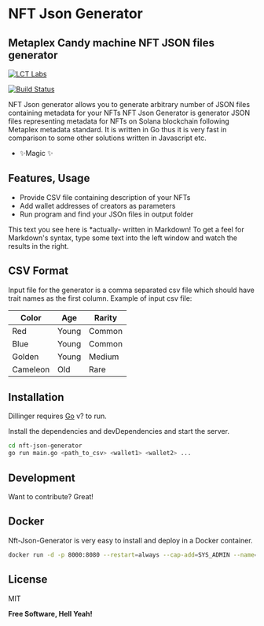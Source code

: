 # NFT Json Generator
## Metaplex Candy machine NFT JSON files generator

[![LCT Labs](https://lct-labs-public.s3.amazonaws.com/logo.png)](https://lctlabs.io)

[![Build Status](https://travis-ci.org/joemccann/dillinger.svg?branch=master)](https://travis-ci.org/joemccann/dillinger)

NFT Json generator allows you to generate arbitrary number of JSON files containing metadata for your NFTs
NFT Json Generator is generator JSON files representing metadata for NFTs on Solana blockchain following Metaplex metadata standard.
It is written in Go thus it is very fast in comparison to some other solutions written in Javascript etc.

- ✨Magic ✨
## Features, Usage

- Provide CSV file containing description of your NFTs
- Add wallet addresses of creators as parameters
- Run program and find your JSOn files in output folder

This text you see here is *actually- written in Markdown! To get a feel
for Markdown's syntax, type some text into the left window and
watch the results in the right.

## CSV Format

Input file for the generator is a comma separated csv file which should have trait names as the first column. Example of input csv file:

| Color | Age | Rarity |
| ------ | ------ | ------ |
| Red | Young | Common |
| Blue | Young | Common |
| Golden | Young | Medium |
| Cameleon | Old | Rare |


## Installation

Dillinger requires [Go](https://golang.org/) v? to run.

Install the dependencies and devDependencies and start the server.

```sh
cd nft-json-generator
go run main.go <path_to_csv> <wallet1> <wallet2> ...
```

## Development

Want to contribute? Great!


## Docker

Nft-Json-Generator is very easy to install and deploy in a Docker container.

```sh
docker run -d -p 8000:8080 --restart=always --cap-add=SYS_ADMIN --name=dillinger <youruser>/dillinger:${package.json.version}
```




## License

MIT

**Free Software, Hell Yeah!**

[//]: # (These are reference links used in the body of this note and get stripped out when the markdown processor does its job. There is no need to format nicely because it shouldn't be seen. Thanks SO - http://stackoverflow.com/questions/4823468/store-comments-in-markdown-syntax)

   [dill]: <https://github.com/joemccann/dillinger>
   [git-repo-url]: <https://github.com/joemccann/dillinger.git>
   [john gruber]: <http://daringfireball.net>
   [df1]: <http://daringfireball.net/projects/markdown/>
   [markdown-it]: <https://github.com/markdown-it/markdown-it>
   [Ace Editor]: <http://ace.ajax.org>
   [node.js]: <http://nodejs.org>
   [Twitter Bootstrap]: <http://twitter.github.com/bootstrap/>
   [jQuery]: <http://jquery.com>
   [@tjholowaychuk]: <http://twitter.com/tjholowaychuk>
   [express]: <http://expressjs.com>
   [AngularJS]: <http://angularjs.org>
   [Gulp]: <http://gulpjs.com>

   [PlDb]: <https://github.com/joemccann/dillinger/tree/master/plugins/dropbox/README.md>
   [PlGh]: <https://github.com/joemccann/dillinger/tree/master/plugins/github/README.md>
   [PlGd]: <https://github.com/joemccann/dillinger/tree/master/plugins/googledrive/README.md>
   [PlOd]: <https://github.com/joemccann/dillinger/tree/master/plugins/onedrive/README.md>
   [PlMe]: <https://github.com/joemccann/dillinger/tree/master/plugins/medium/README.md>
   [PlGa]: <https://github.com/RahulHP/dillinger/blob/master/plugins/googleanalytics/README.md>
